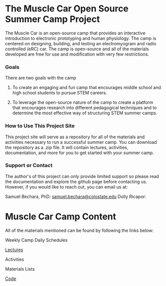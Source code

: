# The Muscle Car Open Source Summer Camp Project

The Muscle Car is an open-source camp that provides an interactive introduction to electronic prototyping and human physiology. The camp is centered on designing, building, and testing an electromyogram and radio controlled (eRC) car. The camp is open-source and all of the materials developed are free for use and modification with very few restrictions.

### Goals

There are two goals with the camp 

1. To create an engaging and fun camp that encourages middle school and high school students to pursue STEM careers. 

2. To leverage the open-source nature of the camp to create a platform that encourages research into different pedagogical techniques and to determine the most effective way of structuring STEM summer camps.


### How to Use This Project Site

This project site will serve as a repository for all of the materials and activities necessary to run a successful summer camp. You can download the repository as a .zip file. It will contain lectures, activities, documentation, and more for you to get started with your summer camp.

### Support or Contact

The author's of this project can only provide limited support so please read the documentation and explore the github page before contacting us. However, if you would like to reach out, you can email us at:

Samuel Bechara, PhD: samuel.bechara@colostate.edu
Dolly Ricapor: 

# Muscle Car Camp Content

All of the materials mentioned can be found by following the links below:

Weekly Camp Daily Schedules

[Lectures](../tree/master/Lectures)

Activities

Materials Lists

[Code](../tree/master/Code)
